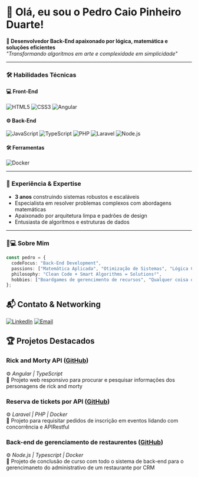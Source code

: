 # 👋 Olá, eu sou o Pedro Caio Pinheiro Duarte!

**🚀 Desenvolvedor Back-End apaixonado por lógica, matemática e soluções eficientes**  
*"Transformando algoritmos em arte e complexidade em simplicidade"*

---

### 🛠️ Habilidades Técnicas

#### 💻 Front-End
![HTML5](https://img.shields.io/badge/HTML5-E34F26?style=flat&logo=html5&logoColor=white)
![CSS3](https://img.shields.io/badge/CSS3-1572B6?style=flat&logo=css3&logoColor=white)
![Angular](https://img.shields.io/badge/Angular-DD0031?style=flat&logo=angular&logoColor=white)

#### ⚙️ Back-End
![JavaScript](https://img.shields.io/badge/JavaScript-F7DF1E?style=flat&logo=javascript&logoColor=black)
![TypeScript](https://img.shields.io/badge/TypeScript-3178C6?style=flat&logo=typescript&logoColor=white)
![PHP](https://img.shields.io/badge/PHP-777BB4?style=flat&logo=php&logoColor=white)
![Laravel](https://img.shields.io/badge/Laravel-FF2D20?style=flat&logo=laravel&logoColor=white)
![Node.js](https://img.shields.io/badge/Node.js-339933?style=flat&logo=nodedotjs&logoColor=white)

#### 🛠️ Ferramentas
![Docker](https://img.shields.io/badge/Docker-2496ED?style=flat&logo=docker&logoColor=white)

---

### 🧠 Experiência & Expertise
- **3 anos** construindo sistemas robustos e escaláveis
- Especialista em resolver problemas complexos com abordagens matemáticas
- Apaixonado por arquitetura limpa e padrões de design
- Entusiasta de algoritmos e estruturas de dados

---

### 👨💻 Sobre Mim
```typescript
const pedro = {
  codeFocus: "Back-End Development",
  passions: ["Matemática Aplicada", "Otimização de Sistemas", "Lógica Computacional"],
  philosophy: "Clean Code + Smart Algorithms = Solutions²",
  hobbies: ["Boardgames de gerencimento de recursos", "Qualquer coisa que envolva espaço", "Estudar sobre novidades de programação"]
};
```

## 📬 Contato & Networking
[![LinkedIn](https://img.shields.io/badge/-CONECTE_SE%20NO%20LINKEDIN-0077B5?style=for-the-badge&logo=linkedin&logoColor=white)](https://www.linkedin.com/in/pedro-caio-duarte/)
[![Email](https://img.shields.io/badge/-FALE%20COMIGO%20PELO%20GMAIL-D14836?style=for-the-badge&logo=gmail&logoColor=white)](mailto:pedrocarch25@gmail.com)

## 🏆 Projetos Destacados

### **Rick and Morty API** ([GitHub](https://github.com/PCDuarte25/rick-and-morty-characters))  
⚙️ *Angular | TypeScript*  
📌 Projeto web responsivo para procurar e pesquisar informações dos personagens de rick and morty

### **Reserva de tickets por API** ([GitHub](https://github.com/PCDuarte25/event-tickets-reservation-api))  
⚙️ *Laravel | PHP | Docker*  
📌 Projeto para requisitar pedidos de inscrição em eventos lidando com concorrência e APIRestful  

### **Back-end de gerenciamento de restaurentes** ([GitHub](https://github.com/PCDuarte25/opa-backend))  
⚙️ *Node.js | Typescript | Docker*  
📌 Projeto de conclusão de curso com todo o sistema de back-end para o gerencimaneto do administrativo de um restaurante por CRM
